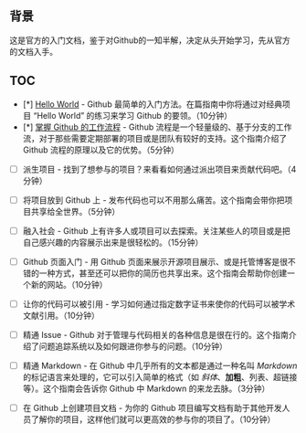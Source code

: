 ## 背景

这是官方的入门文档，鉴于对Github的一知半解，决定从头开始学习，先从官方的文档入手。

## TOC

* [*] [Hello World](guides/hello-world.md) - Github 最简单的入门方法。在篇指南中你将通过对经典项目 “Hello World” 的练习来学习 Github 的要领。（10分钟）
* [*] [掌握 Github 的工作流程](guides/understanding-the-github-flow.md) - Github 流程是一个轻量级的、基于分支的工作流，对于那些需要定期部署的项目或是团队有较好的支持。这个指南介绍了 Github 流程的原理以及它的优势。（5分钟）
* [ ] 派生项目 - 找到了想参与的项目？来看看如何通过派出项目来贡献代码吧。（4分钟）
* [ ] 将项目放到 Github 上 - 发布代码也可以不用那么痛苦。这个指南会带你把项目共享给全世界。（5分钟）
* [ ] 融入社会 - Github 上有许多人或项目可以去探索。关注某些人的项目或是把自己感兴趣的内容展示出来是很轻松的。（15分钟）
* [ ] Github 页面入门 - 用 Github 页面来展示开源项目展示、或是托管博客是很不错的一种方式，甚至还可以把你的简历也共享出来。这个指南会帮助你创建一个新的网站。（10分钟）
* [ ] 让你的代码可以被引用 - 学习如何通过指定数字证书来使你的代码可以被学术文献引用。（10分钟）
* [ ] 精通 Issue - Github 对于管理与代码相关的各种信息是很在行的。这个指南介绍了问题追踪系统以及如何跟进你参与的问题。（10分钟）
* [ ] 精通 Markdown - 在 Github 中几乎所有的文本都是通过一种名叫 _Markdown_ 的标记语言来处理的，它可以引入简单的格式（如 _斜体_、**加粗**、列表、超链接等）。这个指南会告诉你 Github 中 Markdown 的来龙去脉。（3分钟）
* [ ] 在 Github 上创建项目文档 - 为你的 Github 项目编写文档有助于其他开发人员了解你的项目，这样他们就可以更高效的参与你的项目了。（10分钟）

